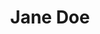 ---
aliases: 
tags: 
phone: 1234567
email: jane@email.com
birthday: 01/01/1980
lastContacted: 2022-01-01
relationship: friend
title: Jane Doe
date created: Friday, December 9th 2022, 12:11:31 pm
date modified: Wednesday, December 14th 2022, 3:33:55 pm
---